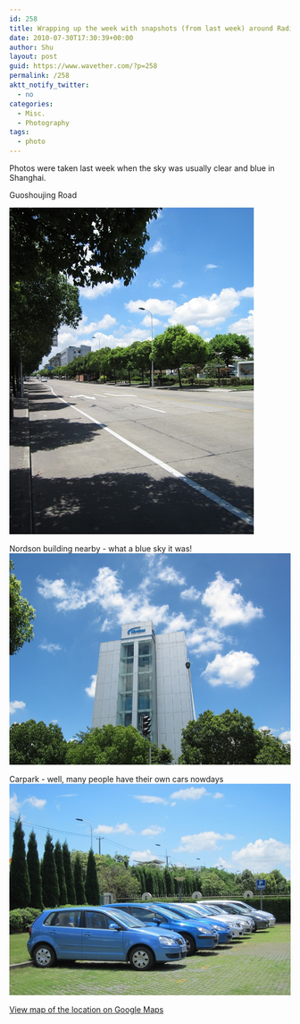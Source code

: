 ```yaml
---
id: 258
title: Wrapping up the week with snapshots (from last week) around Radisys CDC office in Zhangjiang, Shanghai
date: 2010-07-30T17:30:39+00:00
author: Shu
layout: post
guid: https://www.wavether.com/?p=258
permalink: /258
aktt_notify_twitter:
  - no
categories:
  - Misc.
  - Photography
tags:
  - photo
---
```

Photos were taken last week when the sky was usually clear and blue in Shanghai.


Guoshoujing Road

![Guoshoujing Road](/assets/2010/07/IMG_0088s.jpg)

Nordson building nearby - what a blue sky it was!
![Nordson building nearby - what a blue sky it was!](/assets/2010/07/IMG_0087s.jpg)

Carpark -  well, many people have their own cars nowdays
![Carpark - well, many people have their own cars nowdays](/assets/2010/07/IMG_0084s.jpg)

[View map of the location on Google Maps](http://maps.google.com/?ie=UTF8&ll=31.208103,121.591187&spn=0.007497,0.009645&z=17&iwloc=lyrftr:starred_items:108898142896166939132:,14963527275470343617,31.208103,121.591187&source=embed)
